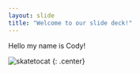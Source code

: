 ```yaml
---
layout: slide
title: "Welcome to our slide deck!"
---
```


Hello my name is Cody!

![skatetocat](https://octodex.github.com/images/skatetocat.png)
{: .center}
